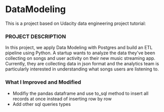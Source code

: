 # DataModeling
This is a project based on Udacity data engineering project tutorial:

### PROJECT DESCRIPTION
In this project, we apply Data Modeling with Postgres and build an ETL pipeline using Python. A startup wants to analyze the data they've been collecting on songs and user activity on their new music streaming app. Currently, they are collecting data in json format and the analytics team is particularly interested in understanding what songs users are listening to.

### What I Improved and Modified
* Modifiy the pandas dataframe and use to_sql method to insert all records at once instead of inserting row by row
* Add other sql queries types
